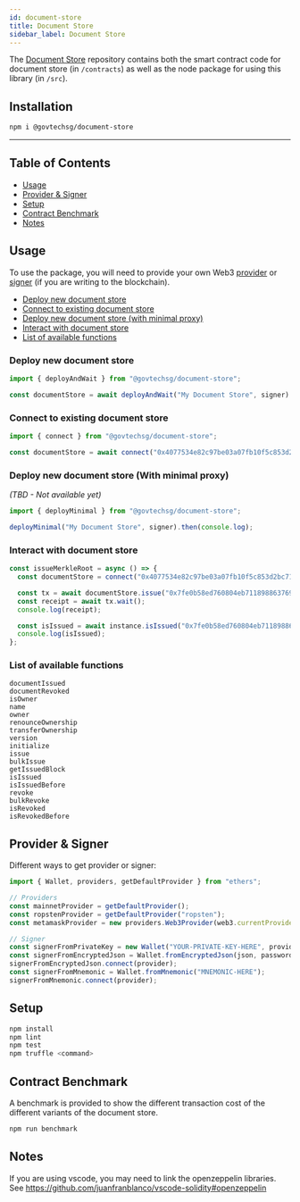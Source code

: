 ```yaml
---
id: document-store
title: Document Store
sidebar_label: Document Store
---
```


The [Document Store](https://github.com/Open-Attestation/document-store) repository contains both the smart contract code for document store (in `/contracts`) as well as the node package for using this library (in `/src`).

## Installation

```sh
npm i @govtechsg/document-store
```

---

## Table of Contents

- [Usage](#usage)
- [Provider & Signer](#provider--signer)
- [Setup](#setup)
- [Contract Benchmark](#contract-benchmark)
- [Notes](#notes)

## Usage

To use the package, you will need to provide your own Web3 [provider](https://docs.ethers.io/ethers.js/html/api-providers.html) or [signer](https://docs.ethers.io/ethers.js/html/api-wallet.html) (if you are writing to the blockchain).

- [Deploy new document store](#deploy-new-document-store)
- [Connect to existing document store](#connect-to-existing-document-store)
- [Deploy new document store (with minimal proxy)](#deploy-new-document-store-with-minimal-proxy)
- [Interact with document store](#interact-with-document-store)
- [List of available functions](#list-of-available-functions)

### Deploy new document store

```ts
import { deployAndWait } from "@govtechsg/document-store";

const documentStore = await deployAndWait("My Document Store", signer).then(console.log);
```

### Connect to existing document store

```ts
import { connect } from "@govtechsg/document-store";

const documentStore = await connect("0x4077534e82c97be03a07fb10f5c853d2bc7161fb", providerOrSigner);
```

### Deploy new document store (With minimal proxy)

_(TBD - Not available yet)_

```ts
import { deployMinimal } from "@govtechsg/document-store";

deployMinimal("My Document Store", signer).then(console.log);
```

### Interact with document store

```ts
const issueMerkleRoot = async () => {
  const documentStore = connect("0x4077534e82c97be03a07fb10f5c853d2bc7161fb", signer);

  const tx = await documentStore.issue("0x7fe0b58ed760804eb7118988637693c4351613be327b56527e55bcd0a8d170d7");
  const receipt = await tx.wait();
  console.log(receipt);

  const isIssued = await instance.isIssued("0x7fe0b58ed760804eb7118988637693c4351613be327b56527e55bcd0a8d170d7");
  console.log(isIssued);
};
```

### List of available functions

```text
documentIssued
documentRevoked
isOwner
name
owner
renounceOwnership
transferOwnership
version
initialize
issue
bulkIssue
getIssuedBlock
isIssued
isIssuedBefore
revoke
bulkRevoke
isRevoked
isRevokedBefore
```

## Provider & Signer

Different ways to get provider or signer:

```ts
import { Wallet, providers, getDefaultProvider } from "ethers";

// Providers
const mainnetProvider = getDefaultProvider();
const ropstenProvider = getDefaultProvider("ropsten");
const metamaskProvider = new providers.Web3Provider(web3.currentProvider); // Will change network automatically

// Signer
const signerFromPrivateKey = new Wallet("YOUR-PRIVATE-KEY-HERE", provider);
const signerFromEncryptedJson = Wallet.fromEncryptedJson(json, password);
signerFromEncryptedJson.connect(provider);
const signerFromMnemonic = Wallet.fromMnemonic("MNEMONIC-HERE");
signerFromMnemonic.connect(provider);
```

## Setup

```sh
npm install
npm lint
npm test
npm truffle <command>
```

## Contract Benchmark

A benchmark is provided to show the different transaction cost of the different variants of the document store.

```sh
npm run benchmark
```

## Notes

If you are using vscode, you may need to link the openzeppelin libraries. See https://github.com/juanfranblanco/vscode-solidity#openzeppelin
